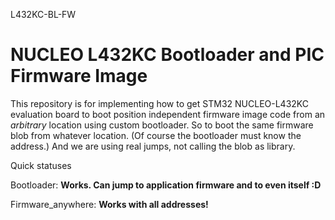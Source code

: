 L432KC-BL-FW


# NUCLEO L432KC Bootloader and PIC Firmware Image

This repository is for implementing how to get STM32 NUCLEO-L432KC evaluation board to boot position independent firmware image code from an *arbitrary* location using custom bootloader. So to boot the same firmware blob from whatever location. (Of course the bootloader must know the address.) And we are using real jumps, not calling the blob as library.

Quick statuses

Bootloader: **Works. Can jump to application firmware and to even itself :D**

Firmware_anywhere: **Works with all addresses!**

